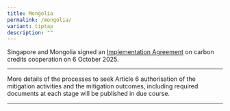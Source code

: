 ```yaml
---
title: Mongolia
permalink: /mongolia/
variant: tiptap
description: ""
---
```

<p>Singapore and Mongolia signed an <a href="https://www.mti.gov.sg/Newsroom/Press-Releases/2025/10/Singapore-signs-Implementation-Agreement-on-carbon-credits-collaboration-with-Mongolia" rel="noopener nofollow" target="_blank"><u>Implementation Agreement</u></a> on
carbon credits cooperation on 6 October 2025.</p>
<p></p>
<hr>
<p>More details of the processes to seek Article 6 authorisation of the mitigation
activities and the mitigation outcomes, including required documents at
each stage will be published in due course.</p>
<p></p>
<hr>
<p></p>